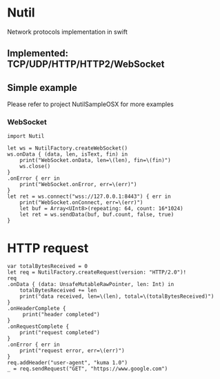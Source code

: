 # Nutil
Network protocols implementation in swift

## Implemented: TCP/UDP/HTTP/HTTP2/WebSocket

## Simple example
Please refer to project NutilSampleOSX for more examples

### WebSocket
```
import Nutil

let ws = NutilFactory.createWebSocket()
ws.onData { (data, len, isText, fin) in
    print("WebSocket.onData, len=\(len), fin=\(fin)")
    ws.close()
}
.onError { err in
    print("WebSocket.onError, err=\(err)")
}
let ret = ws.connect("wss://127.0.0.1:8443") { err in
    print("WebSocket.onConnect, err=\(err)")
    let buf = Array<UInt8>(repeating: 64, count: 16*1024)
    let ret = ws.sendData(buf, buf.count, false, true)
}
```
# HTTP request
```
var totalBytesReceived = 0
let req = NutilFactory.createRequest(version: "HTTP/2.0")!
req
.onData { (data: UnsafeMutableRawPointer, len: Int) in
    totalBytesReceived += len
    print("data received, len=\(len), total=\(totalBytesReceived)")
}
.onHeaderComplete {
     print("header completed")
}
.onRequestComplete {
    print("request completed")
}
.onError { err in
    print("request error, err=\(err)")
}
req.addHeader("user-agent", "kuma 1.0")
_ = req.sendRequest("GET", "https://www.google.com")
```


